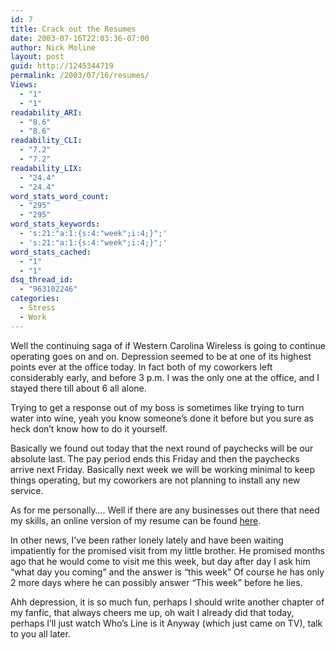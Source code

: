 ```yaml
---
id: 7
title: Crack out the Resumes
date: 2003-07-16T22:03:36-07:00
author: Nick Moline
layout: post
guid: http://1245344719
permalink: /2003/07/16/resumes/
Views:
  - "1"
  - "1"
readability_ARI:
  - "8.6"
  - "8.6"
readability_CLI:
  - "7.2"
  - "7.2"
readability_LIX:
  - "24.4"
  - "24.4"
word_stats_word_count:
  - "295"
  - "295"
word_stats_keywords:
  - 's:21:"a:1:{s:4:"week";i:4;}";'
  - 's:21:"a:1:{s:4:"week";i:4;}";'
word_stats_cached:
  - "1"
  - "1"
dsq_thread_id:
  - "963102246"
categories:
  - Stress
  - Work
---
```

Well the continuing saga of if Western Carolina Wireless is going to continue operating goes on and on. Depression seemed to be at one of its highest points ever at the office today. In fact both of my coworkers left considerably early, and before 3 p.m. I was the only one at the office, and I stayed there till about 6 all alone.

<!--more-->

Trying to get a response out of my boss is sometimes like trying to turn water into wine, yeah you know someone&#8217;s done it before but you sure as heck don&#8217;t know how to do it yourself.

Basically we found out today that the next round of paychecks will be our absolute last. The pay period ends this Friday and then the paychecks arrive next Friday. Basically next week we will be working minimal to keep things operating, but my coworkers are not planning to install any new service.

As for me personally&#8230;. Well if there are any businesses out there that need my skills, an online version of my resume can be found <a title="Nick's Resume" target="_blank" href="http://www.10minuteresume.com/resumes/cap/">here</a>.

In other news, I&#8217;ve been rather lonely lately and have been waiting impatiently for the promised visit from my little brother. He promised months ago that he would come to visit me this week, but day after day I ask him &#8220;what day you coming&#8221; and the answer is &#8220;this week&#8221; Of course he has only 2 more days where he can possibly answer &#8220;This week&#8221; before he lies.

Ahh depression, it is so much fun, perhaps I should write another chapter of my fanfic, that always cheers me up, oh wait I already did that today, perhaps I&#8217;ll just watch Who&#8217;s Line is it Anyway (which just came on TV), talk to you all later.